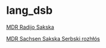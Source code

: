 # lang_dsb

[MDR Radijo Sakska](http://mdr-990100-0.cast.mdr.de/mdr/990100/0/mp3/high/stream.mp3?n=a3cd5c179cdad764882a)

[MDR Sachsen Sakska Serbski rozhłós](http://avw.mdr.de/streams/990100-0_mp3_high.m3u?n=8f2469fe6edee9ed9a75)

